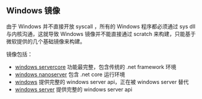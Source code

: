 ## Windows 镜像

由于 Windows 并不直接开放 syscall ，所有的 Windows 程序都必须通过 sys dll 与内核沟通，这就导致 Windows 镜像并不能直接通过 scratch 来构建，只能基于微软提供的几个基础镜像来构建。

镜像包括：

* [windows servercore](https://hub.docker.com/_/microsoft-windows-servercore) 功能最完整，包含传统的 .net framework 环境
* [windows nanoserver](https://hub.docker.com/_/microsoft-windows-nanoserver) 包含 .net core 运行环境
* [windows](https://hub.docker.com/_/microsoft-windows) 提供完整的 windows server api，正在被 windows server 替代
* [windows server](https://hub.docker.com/_/microsoft-windows-server/) 提供完整的 windows server api

